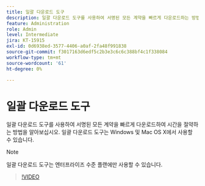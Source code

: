 ```yaml
---
title: 일괄 다운로드 도구
description: 일괄 다운로드 도구를 사용하여 서명된 모든 계약을 빠르게 다운로드하는 방법에 대해 알아보십시오
feature: Administration
role: Admin
level: Intermediate
jira: KT-15915
exl-id: 0d6938ed-3577-4406-a0af-2fa48f991838
source-git-commit: f3017163d6edf5c2b3e3c6c6c388bf4c1f338084
workflow-type: tm+mt
source-wordcount: '61'
ht-degree: 0%

---
```


# 일괄 다운로드 도구

일괄 다운로드 도구를 사용하여 서명된 모든 계약을 빠르게 다운로드하여 시간을 절약하는 방법을 알아보십시오. 일괄 다운로드 도구는 Windows 및 Mac OS X에서 사용할 수 있습니다.

>[!NOTE]
>
>일괄 다운로드 도구는 엔터프라이즈 수준 플랜에만 사용할 수 있습니다.

>[!VIDEO](https://video.tv.adobe.com/v/3432693?quality=12&learn=on&hidetitle=true)
